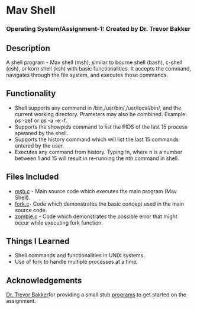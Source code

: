 # Mav Shell
### Operating System/Assignment-1: Created by Dr. Trevor Bakker

## Description
A shell program - Mav shell (msh), similar to bourne shell (bash), c-shell (csh), or korn shell (ksh) with basic functionalities. It accepts the command, navigates through the file system, and executes those commands. 

## Functionality
* Shell supports any command in /bin,/usr/bin/,/usr/local/bin/, and the current working directory. Prameters may also be combined. Example: ps -aef or ps -a -e -f.
* Supports the showpids command to list the PIDS of the last 15 process spwaned by the shell.
* Supports the history command which will list the last 15 commands entered by the user. 
* Executes any command from history. Typing !n, where n is a number between 1 and 15 will result in re-running the nth command in shell.

## Files Included
* [msh.c](https://github.com/yxu1183/CSE-3320-MavShell/blob/master/msh.c) - Main source code which executes the main program (Mav Shell).
* [fork.c](https://github.com/yxu1183/CSE-3320-MavShell/blob/master/fork.c)- Code which demonstrates the basic concept used in the main source code.
* [zombie.c](https://github.com/yxu1183/CSE-3320-MavShell/blob/master/zombie.c) - Code which demonstrates the possible error that might occur while executing fork function.

## Things I Learned
* Shell commands and functionalities in UNIX systems.
* Use of fork to handle multiple processes at a time.

## Acknowledgements
[Dr. Trevor Bakker](https://github.com/trevorbakker-uta)for providing a small stub [programs](https://github.com/CSE3320/Shell-Assignment) to get started on the assignment.


